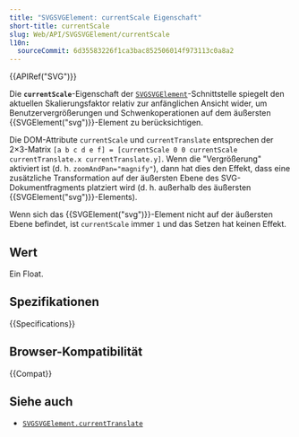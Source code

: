 ```yaml
---
title: "SVGSVGElement: currentScale Eigenschaft"
short-title: currentScale
slug: Web/API/SVGSVGElement/currentScale
l10n:
  sourceCommit: 6d35583226f1ca3bac852506014f973113c0a8a2
---
```


{{APIRef("SVG")}}

Die **`currentScale`**-Eigenschaft der [`SVGSVGElement`](/de/docs/Web/API/SVGSVGElement)-Schnittstelle spiegelt den aktuellen Skalierungsfaktor relativ zur anfänglichen Ansicht wider, um Benutzervergrößerungen und Schwenkoperationen auf dem äußersten {{SVGElement("svg")}}-Element zu berücksichtigen.

Die DOM-Attribute `currentScale` und `currentTranslate` entsprechen der 2×3-Matrix `[a b c d e f] = [currentScale 0 0 currentScale currentTranslate.x currentTranslate.y]`. Wenn die "Vergrößerung" aktiviert ist (d. h. `zoomAndPan="magnify"`), dann hat dies den Effekt, dass eine zusätzliche Transformation auf der äußersten Ebene des SVG-Dokumentfragments platziert wird (d. h. außerhalb des äußersten {{SVGElement("svg")}}-Elements).

Wenn sich das {{SVGElement("svg")}}-Element nicht auf der äußersten Ebene befindet, ist `currentScale` immer `1` und das Setzen hat keinen Effekt.

## Wert

Ein Float.

## Spezifikationen

{{Specifications}}

## Browser-Kompatibilität

{{Compat}}

## Siehe auch

- [`SVGSVGElement.currentTranslate`](/de/docs/Web/API/SVGSVGElement/currentTranslate)
